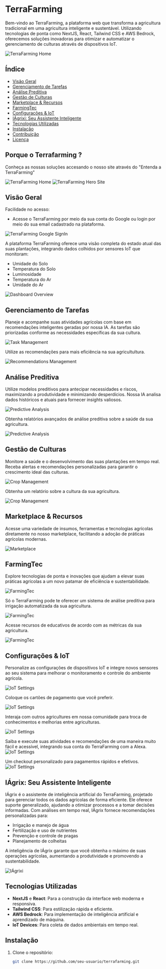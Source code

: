 # TerraFarming

Bem-vindo ao TerraFarming, a plataforma web que transforma a agricultura tradicional em uma agricultura inteligente e sustentável. Utilizando tecnologias de ponta como NextJS, React, Tailwind CSS e AWS Bedrock, oferecemos soluções inovadoras para otimizar e automatizar o gerenciamento de culturas através de dispositivos IoT.

![TerraFarming Home](terrafarming/hero-site.png)

## Índice

- [Visão Geral](#visão-geral)
- [Gerenciamento de Tarefas](#gerenciamento-de-tarefas)
- [Análise Preditiva](#análise-preditiva)
- [Gestão de Culturas](#gestão-de-culturas)
- [Marketplace & Recursos](#marketplace-recursos)
- [FarmingTec](#farmingtec)
- [Configurações & IoT](#configurações-iot)
- [IÁgrixi: Seu Assistente Inteligente](#iágrixi-seu-assistente-inteligente)
- [Tecnologias Utilizadas](#tecnologias-utilizadas)
- [Instalação](#instalação)
- [Contribuição](#contribuição)
- [Licença](#licença)

## Porque o Terrafarming ?
Conheça as nossas soluções accesando o nosso site através do "Entenda a TerraFarming"

![TerraFarming Home](terrafarming/homepage.png)
![TerraFarming Hero Site](terrafarming/hero-site.png)

## Visão Geral

Facilidade no acesso: 
- Acesse o TerraFarming por meio da sua conta do Google ou login por meio do sua email cadastrado na plataforma.

![TerraFarming Google SignIn](terrafarming/signin-google-platform.png)

A plataforma TerraFarming oferece uma visão completa do estado atual das suas plantações, integrando dados colhidos por sensores IoT que monitoram:

- Umidade do Solo
- Temperatura do Solo
- Luminosidade
- Temperatura do Ar
- Umidade do Ar

![Dashboard Overview](terrafarming/overview-platform.png)

## Gerenciamento de Tarefas

Planeje e acompanhe suas atividades agrícolas com base em recomendações inteligentes geradas por nossa IA. As tarefas são priorizadas conforme as necessidades específicas da sua cultura.

![Task Management](terrafarming/tasks-management-platform.png)

Utilize as recomendações para mais eficiência na sua agricultultura.

![Recommendations Management](terrafarming/recommendations-management-platform.png)

## Análise Preditiva

Utilize modelos preditivos para antecipar necessidades e riscos, maximizando a produtividade e minimizando desperdícios. Nossa IA analisa dados históricos e atuais para fornecer insights valiosos.

![Predictive Analysis](terrafarming/predictive-analysis-platform.png)

Obtenha relatórios avançados de análise preditiva sobre a saúde da sua agricultura.

![Predictive Analysis](terrafarming/predictive-analysis-report-platform.png)

## Gestão de Culturas

Monitore a saúde e o desenvolvimento das suas plantações em tempo real. Receba alertas e recomendações personalizadas para garantir o crescimento ideal das culturas.

![Crop Management](terrafarming/crop-management-platform.png)

Obtenha um relatório sobre a cultura da sua agricultura.

![Crop Management](terrafarming/crop-management-report-platform.png)

## Marketplace & Recursos

Acesse uma variedade de insumos, ferramentas e tecnologias agrícolas diretamente no nosso marketplace, facilitando a adoção de práticas agrícolas modernas.

![Marketplace](terrafarming/marketplace-resources-platform.png)

## FarmingTec

Explore tecnologias de ponta e inovações que ajudam a elevar suas práticas agrícolas a um novo patamar de eficiência e sustentabilidade.

![FarmingTec](terrafarming/farmingtec-platform.png)

Só o TerraFarming pode te oferecer um sistema de análise preditiva para irrigação automatizada da sua agricultura.

![FarmingTec](terrafarming/irrigation-system-platform.png)

Acesse recursos de educativos de acordo com as métricas da sua agricultura.

![FarmingTec](terrafarming/farmingtec-report-platform.png)

## Configurações & IoT

Personalize as configurações de dispositivos IoT e integre novos sensores ao seu sistema para melhorar o monitoramento e controle do ambiente agrícola.

![IoT Settings](terrafarming/iot-settings-platform.png)

Coloque os cartões de pagamento que você preferir.

![IoT Settings](terrafarming/payment-methods-platform.png)

Interaja com outros agricultures em nossa comunidade para troca de conhecimentos e melhorias entre agriculturas.

![IoT Settings](terrafarming/community-farming-platform.png)

Saiba e execute suas atividades e recomendações de uma maneira muito fácil e acessível, integrando sua conta do TerraFarming com a Alexa.
![IoT Settings](terrafarming/alexa-integration-platform.png)

Um checkout personalizado para pagamentos rápidos e efetivos.
![IoT Settings](terrafarming/checkout-platform.png)

## IÁgrix: Seu Assistente Inteligente

IÁgrix é o assistente de inteligência artificial do TerraFarming, projetado para gerenciar todos os dados agrícolas de forma eficiente. Ele oferece suporte generalizado, ajudando a otimizar processos e a tomar decisões informadas. Com análises em tempo real, IÁgrix fornece recomendações personalizadas para:

- Irrigação e manejo de água
- Fertilização e uso de nutrientes
- Prevenção e controle de pragas
- Planejamento de colheitas

A inteligência de IÁgrix garante que você obtenha o máximo de suas operações agrícolas, aumentando a produtividade e promovendo a sustentabilidade.

![IÁgrixi](terrafarming/iagrixi-assistant-platform.png)

## Tecnologias Utilizadas

- **NextJS** e **React**: Para a construção da interface web moderna e responsiva.
- **Tailwind CSS**: Para estilização rápida e eficiente.
- **AWS Bedrock**: Para implementação de inteligência artificial e aprendizado de máquina.
- **IoT Devices**: Para coleta de dados ambientais em tempo real.

## Instalação

1. Clone o repositório:

   ```bash
   git clone https://github.com/seu-usuario/terrafarming.git